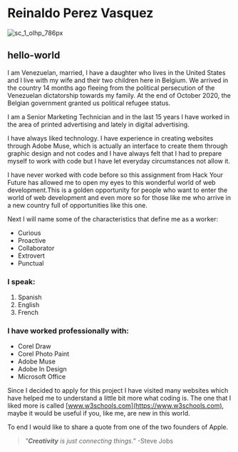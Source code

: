 # Reinaldo Perez Vasquez

![sc_1_olhp_786px](https://user-images.githubusercontent.com/74242999/102019851-038dec00-3d76-11eb-84e5-b143574429c8.jpg)

## hello-world

I am Venezuelan, married, I have a daughter who lives in the United States and I live with my wife and their two children here in Belgium. We arrived in the country 14 months ago fleeing from the political persecution of the Venezuelan dictatorship towards my family. At the end of October 2020, the Belgian government granted us political refugee status.

I am a Senior Marketing Technician and in the last 15 years I have worked in the area of printed advertising and lately in digital advertising. 

I have always liked technology. I have experience in creating websites through Adobe Muse, which is actually an interface to create them through graphic design and not codes and I have always felt that I had to prepare myself to work with code but I have let everyday circumstances not allow it.

I have never worked with code before so this assignment from Hack Your Future has allowed me to open my eyes to this wonderful world of web development.This is a golden opportunity for people who want to enter the world of web development and even more so for those like me who arrive in a new country full of opportunities like this one.

Next I will name some of the characteristics that define me as a worker:
* Curious
* Proactive
* Collaborator
* Extrovert
* Punctual

### I speak:

1. Spanish
2. English
3. French

### I have worked professionally with:

* Corel Draw
* Corel Photo Paint
* Adobe Muse
* Adobe In Design
* Microsoft Office

Since I decided to apply for this project I have visited many websites which have helped me to understand a little bit more what coding is. The one that I liked more is called [www.w3schools.com](https://www.w3schools.com), maybe it would be useful if you, like me, are new in this world.

To end I would like to share a quote from one of the two founders of Apple.

>*"**Creativity** is just connecting things."*
-Steve Jobs
